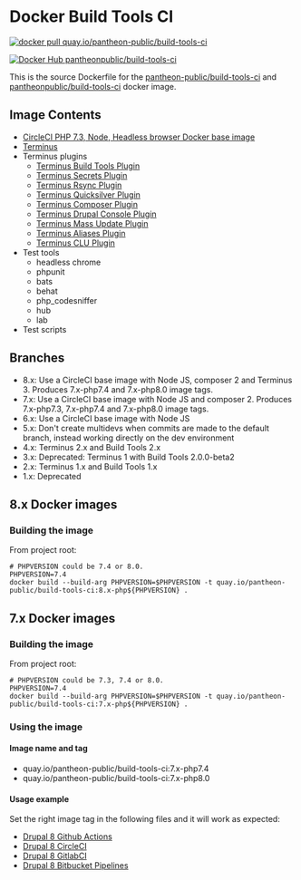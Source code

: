 # Docker Build Tools CI

[![docker pull quay.io/pantheon-public/build-tools-ci](https://img.shields.io/badge/image-quay-blue.svg)](https://quay.io/repository/pantheon-public/build-tools-ci)


[![Docker Hub pantheonpublic/build-tools-ci](https://img.shields.io/docker/pulls/pantheonpublic/build-tools-ci)](https://hub.docker.com/repository/docker/pantheonpublic/build-tools-ci)

This is the source Dockerfile for the [pantheon-public/build-tools-ci](https://quay.io/repository/pantheon-public/build-tools-ci) and [pantheonpublic/build-tools-ci](https://hub.docker.com/repository/docker/pantheonpublic/build-tools-ci) docker image.

## Image Contents

- [CircleCI PHP 7.3, Node, Headless browser Docker base image](https://hub.docker.com/r/circleci/php)
- [Terminus](https://github.com/pantheon-systems/terminus)
- Terminus plugins
  - [Terminus Build Tools Plugin](https://github.com/pantheon-systems/terminus-build-tools-plugin)
  - [Terminus Secrets Plugin](https://github.com/pantheon-systems/terminus-secrets-plugin)
  - [Terminus Rsync Plugin](https://github.com/pantheon-systems/terminus-rsync-plugin)
  - [Terminus Quicksilver Plugin](https://github.com/pantheon-systems/terminus-quicksilver-plugin)
  - [Terminus Composer Plugin](https://github.com/pantheon-systems/terminus-composer-plugin)
  - [Terminus Drupal Console Plugin](https://github.com/pantheon-systems/terminus-drupal-console-plugin)
  - [Terminus Mass Update Plugin](https://github.com/pantheon-systems/terminus-mass-update)
  - [Terminus Aliases Plugin](https://github.com/pantheon-systems/terminus-aliases-plugin)
  - [Terminus CLU Plugin](https://github.com/pantheon-systems/terminus-clu-plugin)
- Test tools
  - headless chrome
  - phpunit
  - bats
  - behat
  - php_codesniffer
  - hub
  - lab
- Test scripts

## Branches

- 8.x: Use a CircleCI base image with Node JS, composer 2 and Terminus 3. Produces 7.x-php7.4 and 7.x-php8.0 image tags.
- 7.x: Use a CircleCI base image with Node JS and composer 2. Produces 7.x-php7.3, 7.x-php7.4 and 7.x-php8.0 image tags.
- 6.x: Use a CircleCI base image with Node JS
- 5.x: Don't create multidevs when commits are made to the default branch, instead working directly on the dev environment
- 4.x: Terminus 2.x and Build Tools 2.x
- 3.x: Deprecated: Terminus 1 with Build Tools 2.0.0-beta2
- 2.x: Terminus 1.x and Build Tools 1.x
- 1.x: Deprecated

## 8.x Docker images

### Building the image

From project root:

```
# PHPVERSION could be 7.4 or 8.0.
PHPVERSION=7.4
docker build --build-arg PHPVERSION=$PHPVERSION -t quay.io/pantheon-public/build-tools-ci:8.x-php${PHPVERSION} .
```

## 7.x Docker images

### Building the image

From project root:

```
# PHPVERSION could be 7.3, 7.4 or 8.0.
PHPVERSION=7.4
docker build --build-arg PHPVERSION=$PHPVERSION -t quay.io/pantheon-public/build-tools-ci:7.x-php${PHPVERSION} .
```

### Using the image

#### Image name and tag

- quay.io/pantheon-public/build-tools-ci:7.x-php7.4
- quay.io/pantheon-public/build-tools-ci:7.x-php8.0

#### Usage example

Set the right image tag in the following files and it will work as expected:

- [Drupal 8 Github Actions](https://github.com/pantheon-systems/example-drops-8-composer/blob/master/.ci/.github/workflows/build_deploy_and_test.yml)
- [Drupal 8 CircleCI](https://github.com/pantheon-systems/example-drops-8-composer/blob/master/.circleci/config.yml)
- [Drupal 8 GitlabCI](https://github.com/pantheon-systems/example-drops-8-composer/blob/master/.gitlab-ci.yml)
- [Drupal 8 Bitbucket Pipelines](https://github.com/pantheon-systems/example-drops-8-composer/blob/master/bitbucket-pipelines.yml)